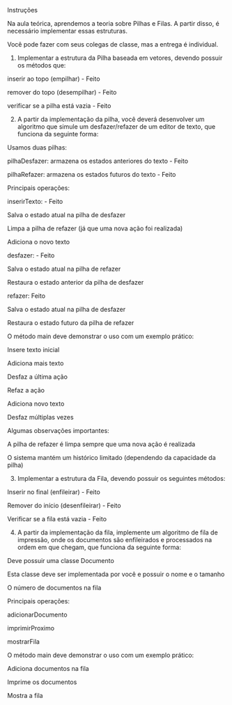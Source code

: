 Instruções

 
Na aula teórica, aprendemos a teoria sobre Pilhas e Filas. A partir disso, é necessário implementar essas estruturas.

 
Você pode fazer com seus colegas de classe, mas a entrega é individual.

 
01) Implementar a estrutura da Pilha baseada em vetores, devendo possuir os métodos que:

inserir ao topo (empilhar) - Feito

remover do topo (desempilhar) - Feito

verificar se a pilha está vazia - Feito

 
02) A partir da implementação da pilha, você deverá desenvolver um algoritmo que simule um desfazer/refazer de um editor de texto, que funciona da seguinte forma:

Usamos duas pilhas:

pilhaDesfazer: armazena os estados anteriores do texto - Feito

pilhaRefazer: armazena os estados futuros do texto - Feito

Principais operações:

inserirTexto: - Feito 

Salva o estado atual na pilha de desfazer

Limpa a pilha de refazer (já que uma nova ação foi realizada)

Adiciona o novo texto

desfazer: - Feito

Salva o estado atual na pilha de refazer

Restaura o estado anterior da pilha de desfazer

refazer: Feito

Salva o estado atual na pilha de desfazer

Restaura o estado futuro da pilha de refazer

O método main deve demonstrar o uso com um exemplo prático:

Insere texto inicial

Adiciona mais texto

Desfaz a última ação

Refaz a ação

Adiciona novo texto

Desfaz múltiplas vezes

Algumas observações importantes:

A pilha de refazer é limpa sempre que uma nova ação é realizada

O sistema mantém um histórico limitado (dependendo da capacidade da pilha) 

 

03) Implementar a estrutura da Fila, devendo possuir os seguintes métodos:

Inserir no final (enfileirar) - Feito

Remover do início (desenfileirar) - Feito

Verificar se a fila está vazia - Feito

 
04) A partir da implementação da fila, implemente um algoritmo de fila de impressão, onde os documentos são enfileirados e processados na ordem em que chegam, que funciona da seguinte forma:

Deve possuir uma classe Documento

Esta classe deve ser implementada por você e possuir o nome e o tamanho

O número de documentos na fila

Principais operações:

adicionarDocumento

imprimirProximo

mostrarFila

O método main deve demonstrar o uso com um exemplo prático:

Adiciona documentos na fila

Imprime os documentos

Mostra a fila
